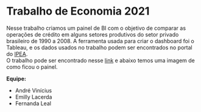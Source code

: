 # Trabalho de Economia 2021 
Nesse trabalho criamos um painel de BI com o objetivo de comparar as operações de crédito em alguns setores produtivos do setor privado brasileiro de 1990 a 2008. A ferramenta usada para criar o dashboard foi o Tableau, e os dados usados no trabalho podem ser encontrados no portal do <a href="http://ipeadata.gov.br/Default.aspx">IPEA</a>.
<br/>
O trabalho pode ser encontrado nesse <a href="https://public.tableau.com/views/Trabalho-Economia/Painel1?:language=pt&:display_count=y&publish=yes&:origin=viz_share_link">link</a> e abaixo temos uma imagem de como ficou o painel.

<b>Equipe:</b> 
<ul>
  <li>André Vinícius</li>
  <li>Emilly Lacerda</li>
  <li>Fernanda Leal</li>
</ul>
